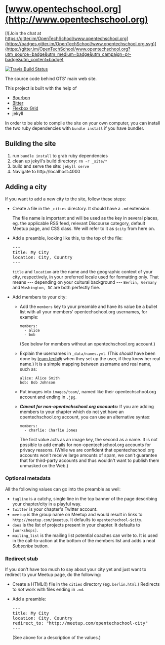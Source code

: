 # [www.opentechschool.org](http://www.opentechschool.org)

[![Join the chat at https://gitter.im/OpenTechSchool/www.opentechschool.org](https://badges.gitter.im/OpenTechSchool/www.opentechschool.org.svg)](https://gitter.im/OpenTechSchool/www.opentechschool.org?utm_source=badge&utm_medium=badge&utm_campaign=pr-badge&utm_content=badge)

[![Travis Build Status](https://travis-ci.org/OpenTechSchool/www.opentechschool.org.svg "Travis Build Status")](https://travis-ci.org/OpenTechSchool/www.opentechschool.org)


The source code behind OTS' main web site.

This project is built with the help of

 * [Bourbon](http://bourbon.io)
 * [Bitter](bitters.bourbon.io)
 * [Flexbox Grid](http://flexboxgrid.com/)
 * jekyll

In order to be able to compile the site on your own computer, you can install
the two ruby dependencies with `bundle install` if you have bundler.

## Building the site

1. run `bundle install` to grab ruby dependencies
2. clean up jekyll's build directory: `rm -r _site/*`
3. build and serve the site: `jekyll serve`
4. Navigate to http://localhost:4000


## Adding a city

If you want to add a new city to the site, follow these steps:

* Create a file in the `_cities` directory.  It should have a `.md` extension.

  The file name is important and will be used as the key in several places, eg.
  the applicable RSS feed, relevant Discourse category, default Meetup page,
  and CSS class.  We will refer to it as `$city` from here on.

* Add a preamble, looking like this, to the top of the file:

  <!-- To people reading this file's source, it's actually:

    ---
    title: ...
    ...
    ---

  -->

  <pre>
  &#45;&#45;&#45;
  title: My City
  location: City, Country
  &#45;&#45;&#45;
  </pre>

  `title` and `location` are the name and the geographic context of your city,
  respectively, in your preferred locale used for formatting only.  That means
  --- depending on your cultural background --- `Berlin, Germany` and
  `Washington, DC` are both perfectly fine.

* Add members to your city:

  * Add the `members` key to your preamble and have its value be a bullet list
    with all your members' opentechschool.org usernames, for example:

        members:
          - alice
          - bob

    (See below for members without an opentechschool.org account.)

  * Explain the usernames in `_data/names.yml`.  (This *should* have been done
    by [team.tech@](mailto:team.tech@opentechschool.org) when they set up the
    user, if they knew her real name.)  It is a simple mapping between username
    and real name, such as:

        alice: Alice Smith
        bob: Bob Johnson

  * Put images into `images/team/`, named like their opentechschool.org
    account and ending in `.jpg`.

  * ***Caveat for non-opentechschool.org accounts:***  If you are adding
    members to your chapter which do not yet have an opentechschool.org
    account, you can use an alternative syntax:

        members:
          - charlie: Charlie Jones

    The first value acts as an image key, the second as a name.  It is not
    possible to add emails for non-opentechschool.org accounts for privacy
    reasons.  (While we are confident that opentechschool.org accounts won't
    receive large amounts of spam, we can't guarantee that for third-party
    accounts and thus wouldn't want to publish them unmasked on the Web.)


### Optional metadata

All the following values can go into the preamble as well:

* `tagline` is a catchy, single line in the top banner of the page describing
   your chapter/city in a playful way.
* `twitter` is your chapter's Twitter account.
* `meetup` is the group name on Meetup and would result in links to
  `http://meetup.com/$meetup`.  It defaults to `opentechschool-$city`.
* `does` is the list of projects present in your chapter.  It defaults to
  `[workshops]`.
* `mailing_list` is the mailing list potential coaches can write to.  It is
  used in the call-to-action at the bottom of the members list and adds a neat
  *Subscribe* button.

### Redirect stub

If you don't have too much to say about your city yet and just want to redirect
to your Meetup page, do the following:

* Create a HTML(!) file in the `cities` directory (eg. `berlin.html`.)
  Redirects to *not* work with files ending in `.md`.
* Add a preamble:

  <pre>
  &#45;&#45;&#45;
  title: My City
  location: City, Country
  redirect_to: "http://meetup.com/opentechschool-city"
  &#45;&#45;&#45;
  </pre>

  (See above for a description of the values.)
